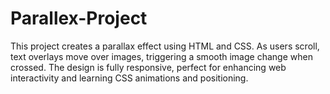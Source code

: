 # Parallex-Project
This project creates a parallax effect using HTML and CSS. As users scroll, text overlays move over images, triggering a smooth image change when crossed. The design is fully responsive, perfect for enhancing web interactivity and learning CSS animations and positioning.
